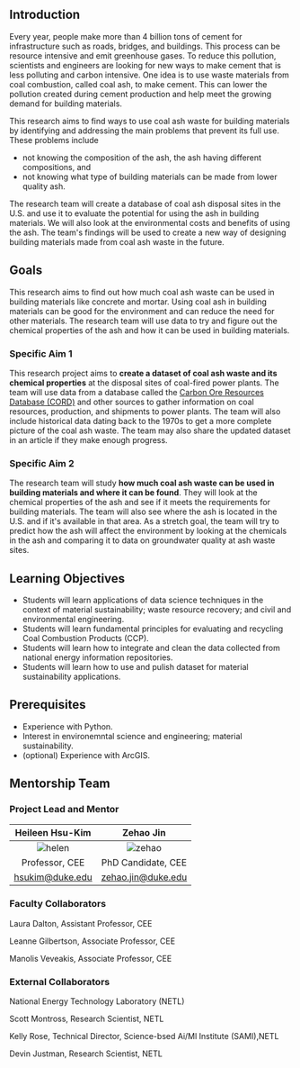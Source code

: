## Introduction

Every year, people make more than 4 billion tons of cement for infrastructure such as roads, bridges, and buildings. This process can be resource intensive and emit greenhouse gases. To reduce this pollution, scientists and engineers are looking for new ways to make cement that is less polluting and carbon intensive. One idea is to use waste materials from coal combustion, called coal ash, to make cement. This can lower the pollution created during cement production and help meet the growing demand for building materials.

This research aims to find ways to use coal ash waste for building materials by identifying and addressing the main problems that prevent its full use. These problems include 
- not knowing the composition of the ash, the ash having different compositions, and 
- not knowing what type of building materials can be made from lower quality ash. 

The research team will create a database of coal ash disposal sites in the U.S. and use it to evaluate the potential for using the ash in building materials. We will also look at the environmental costs and benefits of using the ash. The team's findings will be used to create a new way of designing building materials made from coal ash waste in the future.

## Goals

This research aims to find out how much coal ash waste can be used in building materials like concrete and mortar. Using coal ash in building materials can be good for the environment and can reduce the need for other materials. The research team will use data to try and figure out the chemical properties of the ash and how it can be used in building materials.

### Specific Aim 1

This research project aims to **create a dataset of coal ash waste and its chemical properties** at the disposal sites of coal-fired power plants. The team will use data from a database called the [Carbon Ore Resources Database (CORD)](https://www.arcgis.com/apps/dashboards/925daa29f2ed44fb808b1d388689b382) and other sources to gather information on coal resources, production, and shipments to power plants. The team will also include historical data dating back to the 1970s to get a more complete picture of the coal ash waste. The team may also share the updated dataset in an article if they make enough progress.

### Specific Aim 2

The research team will study **how much coal ash waste can be used in building materials and where it can be found**. They will look at the chemical properties of the ash and see if it meets the requirements for building materials. The team will also see where the ash is located in the U.S. and if it's available in that area. As a stretch goal, the team will try to predict how the ash will affect the environment by looking at the chemicals in the ash and comparing it to data on groundwater quality at ash waste sites.

## Learning Objectives

- Students will learn applications of data science techniques in the context of material sustainability; waste resource recovery; and civil and environmental engineering.
- Students will learn fundamental principles for evaluating and recycling Coal Combustion Products (CCP).
- Students will learn how to integrate and clean the data collected from national energy information repositories.
- Students will learn how to use and pulish dataset for material sustainability applications.

## Prerequisites

- Experience with Python.
- Interest in environemntal science and engineering; material sustainability. 
- (optional) Experience with ArcGIS.

## Mentorship Team

### Project Lead and Mentor

|                                                      Heileen Hsu-Kim                                                      |                                                 Zehao Jin                                                  |
|:-------------------------------------------------------------------------------------------------------------------------:|:----------------------------------------------------------------------------------------------------------:|
| ![helen](http://hsukim.pratt.duke.edu/sites/hsukim.pratt.duke.edu/files/images/11921_hsu_kim_helen002%20%281200px%29.jpg) | ![zehao](http://hsukim.pratt.duke.edu/sites/hsukim.pratt.duke.edu/files/images/Zehao1%28portrait%29_0.jpg) |
|                                                      Professor, CEE                                                       |                                             PhD Candidate, CEE                                             |
|                                            [hsukim@duke.edu](hsukim@duke.edu)                                             |                                  [zehao.jin@duke.edu](zehao.jin@duke.edu)                                  |

### Faculty Collaborators

Laura Dalton, Assistant Professor, CEE

Leanne Gilbertson, Associate Professor, CEE

Manolis Veveakis, Associate Professor, CEE

### External Collaborators

National Energy Technology Laboratory (NETL)

Scott Montross, Research Scientist, NETL

Kelly Rose, Technical Director, Science-bsed Ai/Ml Institute (SAMI),NETL

Devin Justman, Research Scientist, NETL
